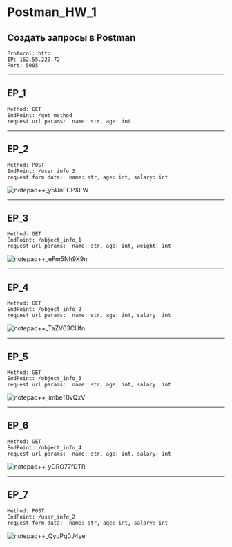 # Postman_HW_1
## Создать запросы в Postman

`Protocol: http`  
`IP: 162.55.220.72`  
`Port: 5005`
________________

## EP_1
`Method: GET`                               
`EndPoint: /get_method`                                      
`request url params: 
 name: str,
 age: int`   
 
 

_________________________

## EP_2
`Method: POST`                   
`EndPoint: /user_info_3`                                    
`request form data: 
 name: str,
 age: int,
 salary: int`                        

![notepad++_y5UnFCPXEW](https://user-images.githubusercontent.com/105708734/177323357-258d307d-73bf-40cf-aac4-b78c48b18b0f.png)

____________________________

## EP_3
`Method: GET`                      
`EndPoint: /object_info_1`                                 
`request url params: 
 name: str,
 age: int,
 weight: int`

![notepad++_eFm5Nh9X9n](https://user-images.githubusercontent.com/105708734/177324113-6093b91e-cb25-4a99-b436-10016844c6fc.png)

__________________________

## EP_4
`Method: GET`                      
`EndPoint: /object_info_2`                   
`request url params: 
 name: str,
 age: int,
 salary: int`

![notepad++_TaZV63CUfn](https://user-images.githubusercontent.com/105708734/177324580-b161908b-931b-4622-bfb1-554210472d9d.png)

__________________________

## EP_5
`Method: GET`                     
`EndPoint: /object_info_3`                   
`request url params: 
 name: str,
 age: int,
 salary: int`

![notepad++_imbeT0vQxV](https://user-images.githubusercontent.com/105708734/177325072-cb0fbe59-28f8-403a-a140-4ccfb8c1fe54.png)

__________________________

## EP_6
`Method: GET`                         
`EndPoint: /object_info_4`                       
`request url params: 
 name: str,
 age: int,
 salary: int`
 
 ![notepad++_yDRO77fDTR](https://user-images.githubusercontent.com/105708734/177325518-39abd152-bd5e-4230-8137-4949109d67ab.png)

_______________________________

## EP_7
`Method: POST`                      
`EndPoint: /user_info_2`                           
`request form data: 
 name: str,
 age: int,
 salary: int`

![notepad++_QyuPg0J4ye](https://user-images.githubusercontent.com/105708734/177325842-23cc8fb9-b74e-43fd-aa83-c914c13824f8.png)


